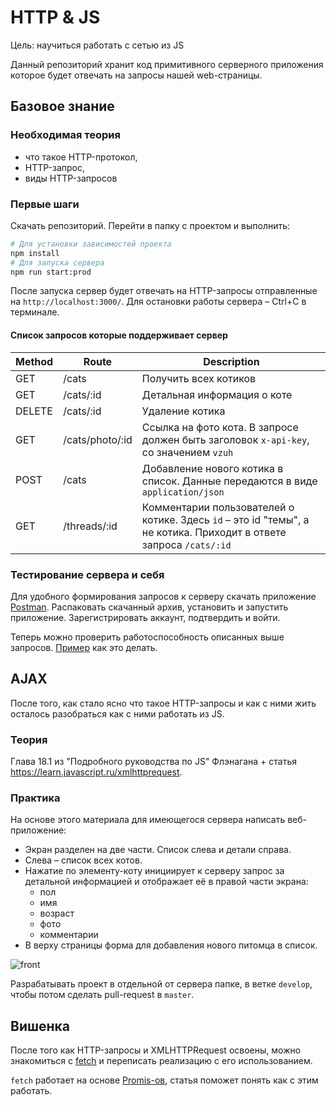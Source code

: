 # HTTP & JS

Цель: научиться работать с сетью из JS

Данный репозиторий хранит код примитивного серверного приложения которое будет отвечать на запросы нашей web-страницы.

## Базовое знание

### Необходимая теория

 * что такое HTTP-протокол, 
 * HTTP-запрос, 
 * виды HTTP-запросов

### Первые шаги

Скачать репозиторий. Перейти в папку с проектом и выполнить:

```bash
# Для установки зависимостей проекта
npm install
# Для запуска сервера
npm run start:prod
```

После запуска сервер будет отвечать на HTTP-запросы отправленные на `http://localhost:3000/`. Для остановки работы сервера – Ctrl+C в терминале.

#### Список запросов которые поддерживает сервер

Method  | Route             | Description
----    | ---               | ---
GET     | /cats             | Получить всех котиков
GET     | /cats/:id         | Детальная информация о коте
DELETE  | /cats/:id         | Удаление котика
GET     | /cats/photo/:id   | Ссылка на фото кота. В запросе должен быть заголовок `x-api-key`, со значением `vzuh`
POST    | /cats             | Добавление нового котика в список. Данные передаются в виде `application/json`
GET     | /threads/:id  | Комментарии пользователей о котике. Здесь `id` – это id "темы", а не котика. Приходит в ответе запроса `/cats/:id`

### Тестирование сервера и себя

Для удобного формирования запросов к серверу скачать приложение [Postman](https://www.getpostman.com/downloads/). Распаковать скачанный архив, установить и запустить приложение. Зарегистрировать аккаунт, подтвердить и войти.

Теперь можно проверить работоспособность описанных выше запросов. [Пример](/assets/postman-how-to.mov?raw=true) как это делать.

## AJAX

После того, как стало ясно что такое HTTP-запросы и как с ними жить осталось разобраться как с ними работать из JS.

### Теория

Глава 18.1 из "Подробного руководства по JS" Флэнагана + статья https://learn.javascript.ru/xmlhttprequest.

### Практика

На основе этого материала для имеющегося сервера написать веб-приложение:
 * Экран разделен на две части. Список слева и детали справа.
 * Слева – список всех котов.
 * Нажатие по элементу-коту инициирует к серверу запрос за детальной информацией и отображает её в правой части экрана:
   * пол
   * имя
   * возраст
   * фото
   * комментарии
 * В верху страницы форма для добавления нового питомца в список.
 
![front](/assets/front.png)

Разрабатывать проект в отдельной от сервера папке, в ветке `develop`, чтобы потом сделать pull-request в `master`.

## Вишенка

После того как HTTP-запросы и XMLHTTPRequest освоены, можно знакомиться с [fetch](http://learn.javascript.ru/fetch) и переписать реализацию с его использованием.

`fetch` работает на основе [Promis-ов](https://learn.javascript.ru/promise-basics), статья поможет понять как с этим работать.
